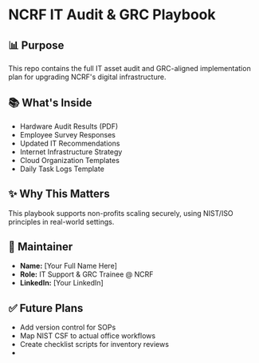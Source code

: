 # NCRF IT Audit & GRC Playbook

## 📊 Purpose
This repo contains the full IT asset audit and GRC-aligned implementation plan for upgrading NCRF's digital infrastructure.

## 📚 What's Inside
- Hardware Audit Results (PDF)
- Employee Survey Responses
- Updated IT Recommendations
- Internet Infrastructure Strategy
- Cloud Organization Templates
- Daily Task Logs Template

## ✨ Why This Matters
This playbook supports non-profits scaling securely, using NIST/ISO principles in real-world settings.

## 💼 Maintainer
- **Name:** [Your Full Name Here]
- **Role:** IT Support & GRC Trainee @ NCRF
- **LinkedIn:** [Your LinkedIn]

## ✅ Future Plans
- Add version control for SOPs
- Map NIST CSF to actual office workflows
- Create checklist scripts for inventory reviews
- 
